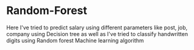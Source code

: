 # Random-Forest
Here I've tried to predict salary using different parameters like post, job, company using Decision tree as well as I've tried to classify handwritten digits  using Random forest Machine learning algorithm
